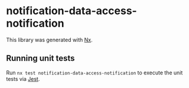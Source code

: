 # notification-data-access-notification

This library was generated with [Nx](https://nx.dev).

## Running unit tests

Run `nx test notification-data-access-notification` to execute the unit tests via [Jest](https://jestjs.io).
